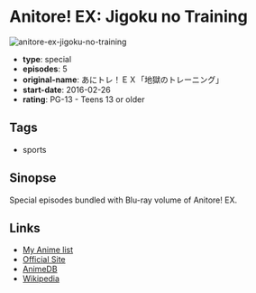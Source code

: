 # Anitore! EX: Jigoku no Training

![anitore-ex-jigoku-no-training](https://cdn.myanimelist.net/images/anime/5/78856.jpg)

-   **type**: special
-   **episodes**: 5
-   **original-name**: あにトレ！ＥＸ「地獄のトレーニング」
-   **start-date**: 2016-02-26
-   **rating**: PG-13 - Teens 13 or older

## Tags

-   sports

## Sinopse

Special episodes bundled with Blu-ray volume of Anitore! EX.

## Links

-   [My Anime list](https://myanimelist.net/anime/32886/Anitore_EX__Jigoku_no_Training)
-   [Official Site](http://anime-training.com/category/goods)
-   [AnimeDB](http://anidb.info/perl-bin/animedb.pl?show=anime&aid=11540)
-   [Wikipedia](https://en.wikipedia.org/wiki/Ani_Tore!_EX)
